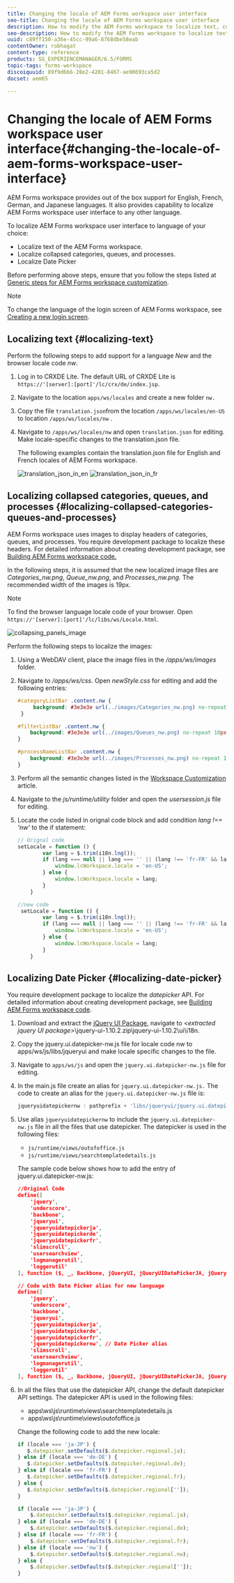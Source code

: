 ```yaml
---
title: Changing the locale of AEM Forms workspace user interface
seo-title: Changing the locale of AEM Forms workspace user interface
description: How to modify the AEM Forms workspace to localize text, collapsed categories, queues, and processes, and the date picker on the interface.
seo-description: How to modify the AEM Forms workspace to localize text, collapsed categories, queues, and processes, and the date picker on the interface.
uuid: c89ff150-a36e-45cc-99a6-8768dbe58eab
contentOwner: robhagat
content-type: reference
products: SG_EXPERIENCEMANAGER/6.5/FORMS
topic-tags: forms-workspace
discoiquuid: 89f9d666-28e2-4201-8467-ae90693ca5d2
docset: aem65

---
```


# Changing the locale of AEM Forms workspace user interface{#changing-the-locale-of-aem-forms-workspace-user-interface}

AEM Forms workspace provides out of the box support for English, French, German, and Japanese languages. It also provides capability to localize AEM Forms workspace user interface to any other language.

To localize AEM Forms workspace user interface to language of your choice:

* Localize text of the AEM Forms workspace.
* Localize collapsed categories, queues, and processes.
* Localize Date Picker

Before performing above steps, ensure that you follow the steps listed at [Generic steps for AEM Forms workspace customization](../../forms/using/generic-steps-html-workspace-customization.md).

>[!NOTE]
>
>To change the language of the login screen of AEM Forms workspace, see [Creating a new login screen](../../forms/using/creating-new-login-screen.md).

## Localizing text {#localizing-text}

Perform the following steps to add support for a language *New* and the browser locale code *nw*.

1. Log in to CRXDE Lite.
   The default URL of CRXDE Lite is `https://'[server]:[port]'/lc/crx/de/index.jsp`.
1. Navigate to the location `apps/ws/locales` and create a new folder `nw.`
1. Copy the file `translation.json`from the location `/apps/ws/locales/en-US` to location `/apps/ws/locales/nw` .
1. Navigate to `/apps/ws/locales/nw` and open `translation.json` for editing. Make locale-specific changes to the translation.json file.

   The following examples contain the translation.json file for English and French locales of AEM Forms workspace.

   ![translation_json_in_en](assets/translation_json_in_en.png) ![translation_json_in_fr](assets/translation_json_in_fr.png)

## Localizing collapsed categories, queues, and processes {#localizing-collapsed-categories-queues-and-processes}

AEM Forms workspace uses images to display headers of categories, queues, and processes. You require development package to localize these headers. For detailed information about creating development package, see [Building AEM Forms workspace code.](introduction-customizing-html-workspace.md#building-html-workspace-code)

In the following steps, it is assumed that the new localized image files are *Categories_nw.png*, *Queue_nw.png*, and *Processes_nw.png*. The recommended width of the images is 19px.

>[!NOTE]
>
>To find the browser language locale code of your browser. Open `https://'[server]:[port]'/lc/libs/ws/Locale.html`.

![collapsing_panels_image](assets/collapsing_panels_image.png)

Perform the following steps to localize the images:

1. Using a WebDAV client, place the image files in the */apps/ws/images* folder.
1. Navigate to */apps/ws/css*. Open *newStyle.css* for editing and add the following entries:

   ```css
   #categoryListBar .content.nw {
        background: #3e3e3e url(../images/Categories_nw.png) no-repeat 10px 10px;
    }

   #filterListBar .content.nw {
       background: #3e3e3e url(../images/Queues_nw.png) no-repeat 10px 10px;
   }

   #processNameListBar .content.nw {
       background: #3e3e3e url(../images/Processes_nw.png) no-repeat 10px 10px;
   }
   ```

1. Perform all the semantic changes listed in the [Workspace Customization](../../forms/using/introduction-customizing-html-workspace.md) article.
1. Navigate to the *js/runtime/utility* folder and open the *usersession.js* file for editing.
1. Locate the code listed in orignal code block and add condition *lang !== 'nw'* to the if statement:

   ```javascript
   // Orignal code
   setLocale = function () {
           var lang = $.trim(i18n.lng());
           if (lang === null || lang === '' || (lang !== 'fr-FR' && lang !== 'de-DE' && lang !== 'ja-JP')) {
               window.lcWorkspace.locale = 'en-US';
           } else {
               window.lcWorkspace.locale = lang;
           }
       }

   ```

   ```javascript
   //new code
    setLocale = function () {
           var lang = $.trim(i18n.lng());
           if (lang === null || lang === '' || (lang !== 'fr-FR' && lang !== 'de-DE' && lang !== 'ja-JP' && lang !== 'nw')) {
               window.lcWorkspace.locale = 'en-US';
           } else {
               window.lcWorkspace.locale = lang;
           }
       }
   ```

## Localizing Date Picker {#localizing-date-picker}

You require development package to localize the *datepicker* API. For detailed information about creating development package, see [Building AEM Forms workspace code](introduction-customizing-html-workspace.md#building-html-workspace-code).

1. Download and extract the [jQuery UI Package](https://jqueryui.com/download/all/), navigate to *&lt;extracted jquery UI package&gt;*\jquery-ui-1.10.2.zip\jquery-ui-1.10.2\ui\i18n.
1. Copy the jquery.ui.datepicker-nw.js file for locale code nw to apps/ws/js/libs/jqueryui and make locale specific changes to the file.
1. Navigate to `apps/ws/js` and open the `jquery.ui.datepicker-nw.js` file for editing.
1. In the main.js file create an alias for `jquery.ui.datepicker-nw.js.` The code to create an alias for the `jquery.ui.datepicker-nw.js` file is:

   ```javascript
   jqueryuidatepickernw : pathprefix + 'libs/jqueryui/jquery.ui.datepicker-nw'
   ```

1. Use alias `jqueryuidatepickernw` to include the `jquery.ui.datepicker-nw.js` file in all the files that use datepicker. The datepicker is used in the following files:

    * `js/runtime/views/outofoffice.js`
    * `js/runtime/views/searchtemplatedetails.js`

   The sample code below shows how to add the entry of jquery.ui.datepicker-nw.js:

   ```json
   //Original Code
   define([
       'jquery',
       'underscore',
       'backbone',
       'jqueryui',
       'jqueryuidatepickerja',
       'jqueryuidatepickerde',
       'jqueryuidatepickerfr',
       'slimscroll',
       'usersearchview',
       'logmanagerutil',
       'loggerutil'
   ], function ($, _, Backbone, jQueryUI, jQueryUIDatePickerJA, jQueryUIDatePickerDE, jQueryUIDatePickerFR, slimScroll, UserSearch, LogManager, Logger) {

   ```

   ```json
   // Code with Date Picker alias for new language
   define([
       'jquery',
       'underscore',
       'backbone',
       'jqueryui',
       'jqueryuidatepickerja',
       'jqueryuidatepickerde',
       'jqueryuidatepickerfr',
       'jqueryuidatepickernw', // Date Picker alias
       'slimscroll',
       'usersearchview',
       'logmanagerutil',
       'loggerutil'
   ], function ($, _, Backbone, jQueryUI, jQueryUIDatePickerJA, jQueryUIDatePickerDE, jQueryUIDatePickerFR, jQueryUIDatePickerNW, slimScroll, UserSearch, LogManager, Logger) {
   ```

1. In all the files that use the datepicker API, change the default datepicker API settings. The datepicker API is used in the following files:

    * apps\ws\js\runtime\views\searchtemplatedetails.js
    * apps\ws\js\runtime\views\outofoffice.js

   Change the following code to add the new locale:

   ```javascript
   if (locale === 'ja-JP') {
      $.datepicker.setDefaults($.datepicker.regional.ja);
   } else if (locale === 'de-DE') {
      $.datepicker.setDefaults($.datepicker.regional.de);
   } else if (locale === 'fr-FR') {
      $.datepicker.setDefaults($.datepicker.regional.fr);
   } else {
      $.datepicker.setDefaults($.datepicker.regional['']);
   }

   ```

   ```javascript
   if (locale === 'ja-JP') {
       $.datepicker.setDefaults($.datepicker.regional.ja);
   } else if (locale === 'de-DE') {
       $.datepicker.setDefaults($.datepicker.regional.de);
   } else if (locale === 'fr-FR') {
       $.datepicker.setDefaults($.datepicker.regional.fr);
   } else if (locale === 'nw') {
       $.datepicker.setDefaults($.datepicker.regional.nw);
   } else {
       $.datepicker.setDefaults($.datepicker.regional['']);
   }
   ```
